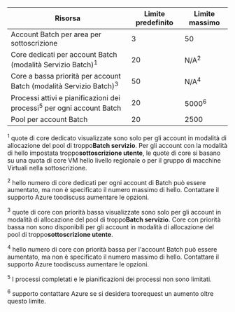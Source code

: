 | **Risorsa** | **Limite predefinito** | **Limite massimo** |
| --- | --- | --- |
| Account Batch per area per sottoscrizione | 3 |50 |
| Core dedicati per account Batch (modalità Servizio Batch)<sup>1</sup> | 20 | N/A<sup>2</sup> |
| Core a bassa priorità per account Batch (modalità Servizio Batch)<sup>3</sup> | 50 | N/A<sup>4</sup> |
| Processi attivi e pianificazioni dei processi<sup>5</sup> per ogni account Batch | 20 | 5000<sup>6</sup> |
| Pool per account Batch | 20 | 2500 |

<sup>1</sup> quote di core dedicato visualizzate sono solo per gli account in modalità di allocazione del pool di troppo**Batch servizio**. Per gli account con la modalità di hello impostata troppo**sottoscrizione utente**, le quote di core si basano su una quota di core VM hello livello regionale o per il gruppo di macchine Virtuali nella sottoscrizione.

<sup>2</sup> hello numero di core dedicati per ogni account di Batch può essere aumentato, ma non è specificato il numero massimo di hello. Contattare il supporto Azure toodiscuss aumentare le opzioni.

<sup>3</sup> quote di core con priorità bassa visualizzate sono solo per gli account in modalità di allocazione del pool di troppo**Batch servizio**. Core con priorità bassa non sono disponibili per gli account in modalità di allocazione del pool di troppo**sottoscrizione utente**.

<sup>4</sup> hello numero di core con priorità bassa per l'account Batch può essere aumentato, ma non è specificato il numero massimo di hello. Contattare il supporto Azure toodiscuss aumentare le opzioni.

<sup>5</sup> I processi completati e le pianificazioni dei processi non sono limitati.

<sup>6</sup> supporto contattare Azure se si desidera toorequest un aumento oltre questo limite.
